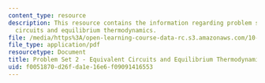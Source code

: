 ```yaml
---
content_type: resource
description: This resource contains the information regarding problem set 2 equivalent
  circuits and equilibrium thermodynamics.
file: /media/https%3A/open-learning-course-data-rc.s3.amazonaws.com/10-626-electrochemical-energy-systems-spring-2014/f0051870d26fda1e16e6f09091416553_MIT10_626S14_PSet_2_2014.pdf
file_type: application/pdf
resourcetype: Document
title: Problem Set 2 - Equivalent Circuits and Equilibrium Thermodynamics
uid: f0051870-d26f-da1e-16e6-f09091416553
---
```

